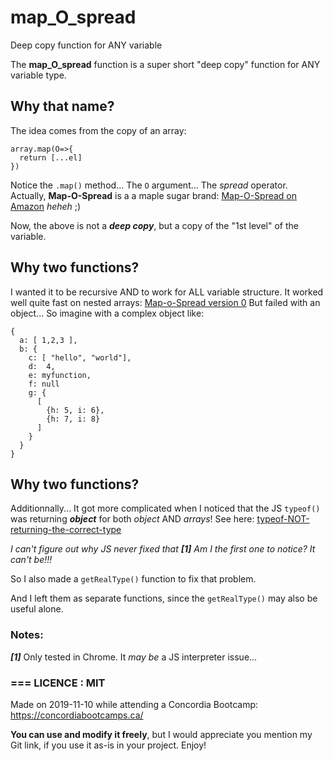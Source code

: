 # map_O_spread
Deep copy function for ANY variable

The **map_O_spread** function is a super short "deep copy" function for ANY variable type.

## Why that name?
The idea comes from the copy of an array:
```
array.map(O=>{
  return [...el]
})
```
Notice the ```.map()``` method... The ```O``` argument... The *spread* operator.
Actually, **Map-O-Spread** is a a maple sugar brand: [Map-O-Spread on Amazon](https://www.amazon.com/Spread-Pack-800g-6-49-shipping/dp/B00T2B9CD4)
 *heheh* ;)
 
Now, the above is not a ***deep copy***, but a copy of the "1st level" of the variable.


## Why two functions? 
I wanted it to be recursive AND to work for ALL variable structure.
It worked well quite fast on nested arrays: [Map-o-Spread version 0](https://repl.it/@Bes7weB/Map-o-Spread)
But failed with an object... So imagine with a complex object like:
```
{
  a: [ 1,2,3 ],
  b: {
    c: [ "hello", "world"],
    d:  4,
    e: myfunction,
    f: null
    g: {
      [
        {h: 5, i: 6},
        {h: 7, i: 8}
      ]
    }
  }
}
```


## Why two functions?
Additionnally... It got more complicated when I noticed that the JS ```typeof()``` was returning ***object*** for both *object* AND *arrays*!
See here: [typeof-NOT-returning-the-correct-type](https://repl.it/@Bes7weB/typeof-NOT-returning-the-correct-type)

*I can't figure out why JS never fixed that* ***[1]*** *Am I the first one to notice? It can't be!!!*

So I also made a ```getRealType()``` function to fix that problem.

And I left them as separate functions, since the ```getRealType()``` may also be useful alone.

### Notes:

***[1]*** Only tested in Chrome. It *may be* a JS interpreter issue...


### === LICENCE : MIT
Made on 2019-11-10 while attending a Concordia Bootcamp: https://concordiabootcamps.ca/

**You can use and modify it freely**, but I would appreciate you mention my Git link, if you use it as-is in your project.
Enjoy!


